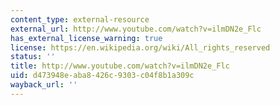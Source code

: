 ```yaml
---
content_type: external-resource
external_url: http://www.youtube.com/watch?v=ilmDN2e_Flc
has_external_license_warning: true
license: https://en.wikipedia.org/wiki/All_rights_reserved
status: ''
title: http://www.youtube.com/watch?v=ilmDN2e_Flc
uid: d473948e-aba8-426c-9303-c04f8b1a309c
wayback_url: ''
---
```

